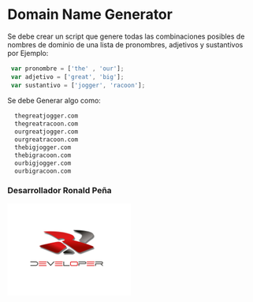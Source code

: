 


# Domain Name Generator

 Se debe crear un script que genere todas las combinaciones posibles de nombres de dominio de una lista de pronombres, adjetivos y sustantivos
 por Ejemplo:

 ``` javascript
  var pronombre = ['the' , 'our'];
  var adjetivo = ['great', 'big'];
  var sustantivo = ['jogger', 'racoon'];
 ```

 Se debe Generar algo como:
 
```
  thegreatjogger.com
  thegreatracoon.com
  ourgreatjogger.com
  ourgreatracoon.com
  thebigjogger.com
  thebigracoon.com
  ourbigjogger.com
  ourbigracoon.com
```

### <span style="font-weight:bold;"> Desarrollador Ronald Peña </span>

  <img src = "./img/Logo.png" width = "250px" />
